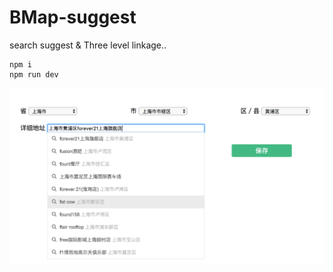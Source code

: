# BMap-suggest
search suggest &amp; Three level linkage..

```
npm i
npm run dev

```
![](https://github.com/Nunchakus888/BMap-suggest/blob/master/src/img/suggest.png)

